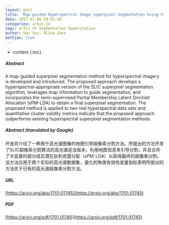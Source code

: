 ```yaml
---
layout: post
title: "Map-guided Hyperspectral Image Superpixel Segmentation Using Proportion Maps"
date: 2017-01-06 19:52:10
categories: arXiv_CV
tags: arXiv_CV Segmentation Quantitative
author: Hao Sun, Alina Zare
mathjax: true
---
```


* content
{:toc}

##### Abstract
A map-guided superpixel segmentation method for hyperspectral imagery is developed and introduced. The proposed approach develops a hyperspectral-appropriate version of the SLIC superpixel segmentation algorithm, leverages map information to guide segmentation, and incorporates the semi-supervised Partial Membership Latent Dirichlet Allocation (sPM-LDA) to obtain a final superpixel segmentation. The proposed method is applied to two real hyperspectral data sets and quantitative cluster validity metrics indicate that the proposed approach outperforms existing hyperspectral superpixel segmentation methods.

##### Abstract (translated by Google)
开发并介绍了一种用于高光谱图像的地图引导超像素分割方法。所提出的方法开发了SLIC超像素分割算法的高光谱适当版本，利用地图信息来引导分割，并且合并了半监督的部分成员潜在狄利克雷分配（sPM-LDA）以获得最终的超像素分割。该方法应用于两个实际的高光谱数据集，量化的聚类有效性度量指标表明所提出的方法优于已有的高光谱超像素分割方法。

##### URL
[https://arxiv.org/abs/1701.01745](https://arxiv.org/abs/1701.01745)

##### PDF
[https://arxiv.org/pdf/1701.01745](https://arxiv.org/pdf/1701.01745)

